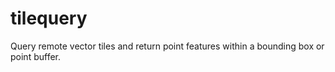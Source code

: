 # tilequery
Query remote vector tiles and return point features within a bounding box or point buffer.
